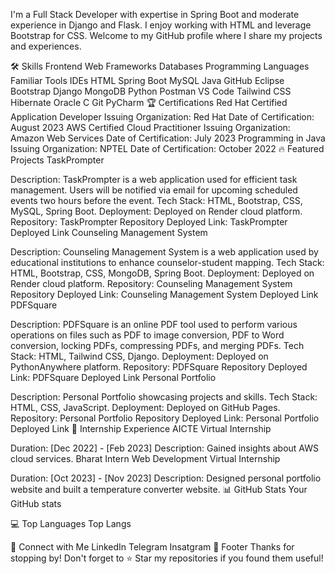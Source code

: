 
I'm a Full Stack Developer with expertise in Spring Boot and moderate experience in Django and Flask. I enjoy working with HTML and leverage Bootstrap for CSS. Welcome to my GitHub profile where I share my projects and experiences.

🛠️ Skills
Frontend	Web Frameworks	Databases	Programming Languages	Familiar Tools	IDEs
HTML	Spring Boot	MySQL	Java	GitHub	Eclipse
Bootstrap	Django	MongoDB	Python	Postman	VS Code
Tailwind CSS	Hibernate	Oracle	C	Git	PyCharm
🏆 Certifications
Red Hat Certified Application Developer
Issuing Organization: Red Hat
Date of Certification: August 2023
AWS Certified Cloud Practitioner
Issuing Organization: Amazon Web Services
Date of Certification: July 2023
Programming in Java
Issuing Organization: NPTEL
Date of Certification: October 2022
🔥 Featured Projects
TaskPrompter

Description: TaskPrompter is a web application used for efficient task management. Users will be notified via email for upcoming scheduled events two hours before the event.
Tech Stack: HTML, Bootstrap, CSS, MySQL, Spring Boot.
Deployment: Deployed on Render cloud platform.
Repository: TaskPrompter Repository
Deployed Link: TaskPrompter Deployed Link
Counseling Management System

Description: Counseling Management System is a web application used by educational institutions to enhance counselor-student mapping.
Tech Stack: HTML, Bootstrap, CSS, MongoDB, Spring Boot.
Deployment: Deployed on Render cloud platform.
Repository: Counseling Management System Repository
Deployed Link: Counseling Management System Deployed Link
PDFSquare

Description: PDFSquare is an online PDF tool used to perform various operations on files such as PDF to image conversion, PDF to Word conversion, locking PDFs, compressing PDFs, and merging PDFs.
Tech Stack: HTML, Tailwind CSS, Django.
Deployment: Deployed on PythonAnywhere platform.
Repository: PDFSquare Repository
Deployed Link: PDFSquare Deployed Link
Personal Portfolio

Description: Personal Portfolio showcasing projects and skills.
Tech Stack: HTML, CSS, JavaScript.
Deployment: Deployed on GitHub Pages.
Repository: Personal Portfolio Repository
Deployed Link: Personal Portfolio Deployed Link
🚀 Internship Experience
AICTE Virtual Internship

Duration: [Dec 2022] - [Feb 2023]
Description: Gained insights about AWS cloud services.
Bharat Intern Web Development Virtual Internship

Duration: [Oct 2023] - [Nov 2023]
Description: Designed personal portfolio website and built a temperature converter website.
📊 GitHub Stats
Your GitHub stats

💻 Top Languages
Top Langs

🌟 Connect with Me
LinkedIn
Telegram
Insatgram
📝 Footer
Thanks for stopping by! Don't forget to ⭐️ Star my repositories if you found them useful!
